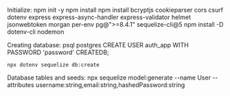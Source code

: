 Initialize:
    npm init -y
    npm install
    npm install bcryptjs cookieparser cors csurf dotenv express express-async-handler express-validator helmet jsonwebtoken morgan per-env pg@">=8.4.1" sequelize-cli@5
    npm install -D dotenv-cli nodemon

Creating database:
    psql postgres
    CREATE USER auth_app WITH PASSWORD 'password' CREATEDB;

    npx dotenv sequelize db:create

Database tables and seeds:
    npx sequelize model:generate --name User --attributes username:string,email:string,hashedPassword:string

